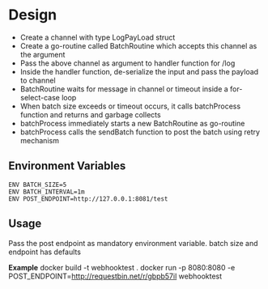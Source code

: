 # Design
- Create a channel with type LogPayLoad struct
- Create a go-routine called BatchRoutine which accepts this channel as the argument
- Pass the above channel as argument to handler function for /log
- Inside the handler function, de-serialize the input and pass the payload to channel
- BatchRoutine waits for message in channel or timeout inside a for-select-case loop
- When batch size exceeds or timeout occurs, it calls batchProcess function and returns and garbage collects
- batchProcess immediately starts a new BatchRoutine as go-routine
- batchProcess calls the sendBatch function to post the batch using retry mechanism

## Environment Variables

```shell
ENV BATCH_SIZE=5
ENV BATCH_INTERVAL=1m
ENV POST_ENDPOINT=http://127.0.0.1:8081/test
```

## Usage

Pass the post endpoint as mandatory environment variable. batch size and endpoint has defaults

**Example**
docker build -t webhooktest .
docker run  -p 8080:8080 -e POST_ENDPOINT=http://requestbin.net/r/gbpb57il webhooktest

